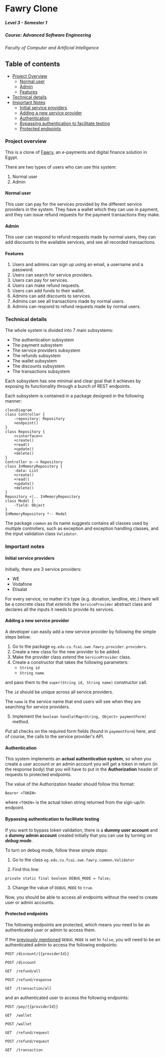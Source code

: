 # Fawry Clone

##### Level 3 - Semester 1
##### Course: Advanced Software Engineering
###### Faculty of Computer and Artificial Intelligence

## Table of contents

- [Project Overview](#project-overview)
    - [Normal user](#normal-user)
    - [Admin](#admin)
    - [Features](#features)
- [Technical details](#technical-details)
- [Important Notes](#important-notes)
    - [Initial service providers](#initial-service-providers)
    - [Adding a new service provider](#adding-a-new-service-provider)
    - [Authentication](#authentication)
    - [Bypassing authentication to facilitate testing](#bypassing-authentication-to-facilitate-testing)
    - [Protected endpoints](#protected-endpoints)

### Project overview

This is a clone of [Fawry](https://www.fawry.com/), an e-payments and digital finance solution in Egypt.

There are two types of users who can use this system:

1. Normal user
2. Admin

#### Normal user

This user can pay for the services provided by the different
service providers in the system. They have a wallet which they
can use in payment, and they can issue refund requests
for the payment transactions they make.

#### Admin

This user can respond to refund requests made by normal users,
they can add discounts to the available services, and see
all recorded transactions.

#### Features

1. Users and admins can sign up using an email, a username
   and a password.
2. Users can search for service providers.
3. Users can pay for services.
4. Users can make refund requests.
5. Users can add funds to their wallet.
6. Admins can add discounts to services.
7. Admins can see all transactions made by normal users.
8. Admins can respond to refund requests made by normal users.

### Technical details

The whole system is divided into 7 main subsystems:

- The authentication subsystem
- The payment subsystem
- The service providers subsystem
- The refunds subsystem
- The wallet subsystem
- The discounts subsystem
- The transactions subsystem

Each subsystem has one minimal and clear goal that it
achieves by exposing its functionality through a bunch of
REST endpoints.

Each subsystem is contained in a package designed
in the following manner:

```mermaid
classDiagram
class Controller {
    -repository: Repository
    +endpoint()
}
class Repository {
    <<interface>>
    +create()
    +read()
    +update()
    +delete()
}
Controller o--> Repository
class InMemoryRepository {
    -data: List
    +create()
    +read()
    +update()
    +delete()
}
Repository <|.. InMemoryRepository
class Model {
    -field: Object
}
InMemoryRepository *-- Model
```

The package ```common``` as its name suggests contains
all classes used by multiple controllers, such as exception
and exception handling classes,
and the input validation class ```Validator```.

### Important notes

#### Initial service providers

Initially, there are 3 service providers:
  - WE
  - Vodafone
  - Etisalat

For every service, no matter it's type (e.g. donation, landline, etc.)
there will be a concrete 
class that _extends_ the ```ServiceProvider``` abstract class
and declares all the inputs it needs to provide its services.

#### Adding a new service provider

A developer can easily add a new service provider
by following the simple steps below:

1. Go to the package ```eg.edu.cu.fcai.swe.fawry.provider.providers```.
2. Create a new class for the new provider to be added.
3. Make the provider class _extend_ the ```ServiceProvider``` class.
4. Create a constructor that takes the following parameters:
    - ```String id```
    - ```String name```

and pass them to the ```super(String id, String name)``` constructor call.

The ```id``` should be unique across all service providers.

The ```name``` is the service name that end users will see when
they are searching for service providers.

5. Implement the ```boolean handle(Map<String, Object> paymentForm)```
   method.

Put all checks on the required form fields
(found in ```paymentForm```) here, and of course,
the calls to the service provider's API.

#### Authentication

This system implements an **actual authentication
system**, so when you create a user account or an admin account
you will get a token in return (in the response body)
that you will have to put in the **Authorization** header
of requests to protected endpoints.


The value of the Authorization header should follow this format:

```
Bearer <TOKEN>
```

where ```<TOKEN>``` is the actual token string returned from the sign-up/in endpoint.

#### Bypassing authentication to facilitate testing

If you want to bypass token validation, there is
a **dummy user account** and a **dummy admin account** created
initially that you can use by turning on _**debug mode**_.

To turn on debug mode, follow these simple steps:

1. Go to the class ```eg.edu.cu.fcai.swe.fawry.common.Validator```

2. Find this line:

```
private static final boolean DEBUG_MODE = false;
```

3. Change the value of ```DEBUG_MODE``` to ```true```.

Now, you should be able to access all endpoints without the need
to create user or admin accounts.

#### Protected endpoints

The following endpoints are protected,
which means you need to be an authenticated
user or admin to access them.

If the
[previously mentioned](#bypassing-authentication-to-facilitate-testing)
```DEBUG_MODE``` is set to ```false```, you will
need to be an authenticated admin to access the following
endpoints:

```
POST /discount/{{providerId}}
```

```
POST /discount
```

```
GET  /refund/all
```

```
POST /refund/response
```

```
GET  /transaction/all
```

and an authenticated user to access the following endpoints:

```
POST /pay/{{providerId}}
```

```
GET  /wallet
```

```
POST /wallet
```

```
GET  /refund/request
```

```
POST /refund/request
```

```
GET  /transaction
```
